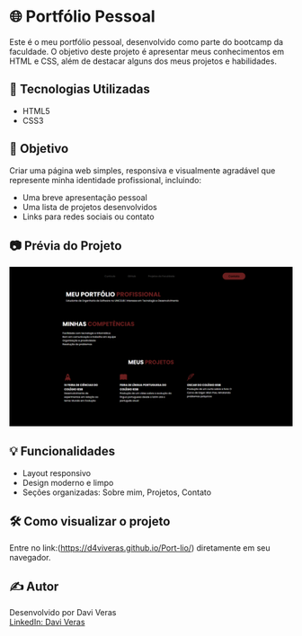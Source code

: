 # 🌐 Portfólio Pessoal

Este é o meu portfólio pessoal, desenvolvido como parte do bootcamp da faculdade. O objetivo deste projeto é apresentar meus conhecimentos em HTML e CSS, além de destacar alguns dos meus projetos e habilidades.

## 🚀 Tecnologias Utilizadas

- HTML5
- CSS3

## 🎯 Objetivo

Criar uma página web simples, responsiva e visualmente agradável que represente minha identidade profissional, incluindo:

- Uma breve apresentação pessoal
- Uma lista de projetos desenvolvidos
- Links para redes sociais ou contato

## 📷 Prévia do Projeto

![Prévia do Portfólio](./assets/preview.png)

## 💡 Funcionalidades

- Layout responsivo
- Design moderno e limpo
- Seções organizadas: Sobre mim, Projetos, Contato

## 🛠️ Como visualizar o projeto

Entre no link:(https://d4viveras.github.io/Port-lio/) diretamente em seu navegador.

## ✍️ Autor

Desenvolvido por Davi Veras  
[LinkedIn: Davi Veras](https://www.linkedin.com/in/davi-veras-959a04360/)
